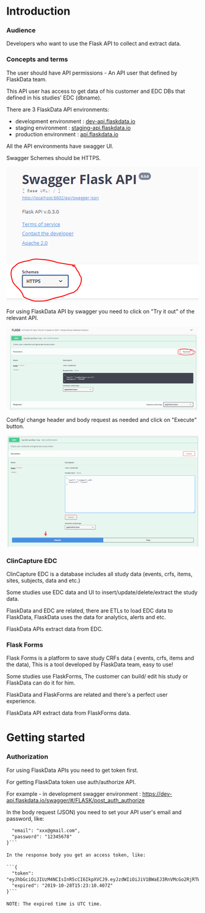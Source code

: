 # Introduction

### Audience
Developers who want to use the Flask API to collect and extract data.

### Concepts and terms
The user should have API permissions - An API user that defined by FlaskData team.

This API user has access to get data of his customer and EDC DBs that defined in his studies' EDC (dbname).

There are 3 FlaskData API environments:

* development environment : <a href="https://dev-api.flaskdata.io">dev-api.flaskdata.io</a>
* staging environment : <a href="https://staging-api.flaskdata.io">staging-api.flaskdata.io</a>
* production environment : <a href="https://api.flaskdata.io">api.flaskdata.io</a>

All the API environments have swagger UI.

Swagger Schemes should be HTTPS.

![Screenshot](imgs/swagger_schemes.PNG)

For using FlaskData API by swagger you need to click on "Try it out" of the relevant API.

![Screenshot](imgs/try_it_out.PNG)

Config/ change header and body request as needed and click on "Execute" button.

![Screenshot](imgs/execute_api.PNG)

### ClinCapture EDC
ClinCapture EDC is a database includes all study data (events, crfs, items, sites, subjects, data and etc.)

Some studies use EDC data and UI to insert/update/delete/extract the study data.

FlaskData and EDC are related, there are ETLs to load EDC data to FlaskData, FlaskData uses the data for analytics, alerts and etc.

FlaskData APIs extract data from EDC.

### Flask Forms
Flask Forms is a platform to save study CRFs data ( events, crfs, items and the data), This is a tool developed by FlaskData team, easy to use!

Some studies use FlaskForms, The customer can build/ edit his study or FlaskData can do it for him.

FlaskData and FlaskForms are related and there's a perfect user experience.

FlaskData API extract data from FlaskForms data.

# Getting started

### Authorization
For using FlaskData APIs you need to get token first.

For getting FlaskData token use auth/authorize API.

For example - in development swagger environment : <a href="https://dev-api.flaskdata.io/swagger/#/FLASK/post_auth_authorize">https://dev-api.flaskdata.io/swagger/#/FLASK/post_auth_authorize</a>

In the body request (JSON) you need to set your API user's email and password, like:

```{
  "email": "xxx@gmail.com",
  "password": "12345678"
}```

In the response body you get an access token, like:

```{
  "token": "eyJhbGciOiJIUzM4NCIsInR5cCI6IkpXVCJ9.eyJzdWIiOiJiV1BWaEJ3RnVMcGo2RjRTWVlkaENWSDBwZHR0SjlIZSIsImV4cCI6MTU3MjI3NjE5MDQwNywiaWF0IjoxNTcyMjY1MzkwfQ.f9CktAJxJ61D4act9ofB7wzfxOByREn22szMd6VqEW79E0L0AId_xXv4Vs4rdy8k",
  "expired": "2019-10-28T15:23:10.407Z"
}```

NOTE: The expired time is UTC time.
